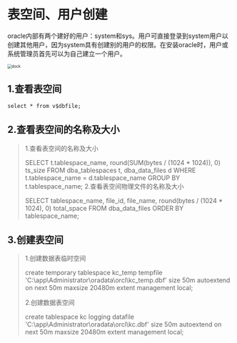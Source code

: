 # 表空间、用户创建

oracle内部有两个建好的用户：system和sys。用户可直接登录到system用户以创建其他用户，因为system具有创建别的用户的权限。在安装oracle时，用户或系统管理员首先可以为自己建立一个用户。

<img :src="$withBase('/img/image-20200918141709976.png')" alt="dock" style="zoom:60%;">

## 1.查看表空间

`select * from v$dbfile;`

## 2.查看表空间的名称及大小


> 1.查看表空间的名称及大小 
>
> SELECT t.tablespace_name, round(SUM(bytes / (1024 * 1024)), 0) ts_size FROM dba_tablespaces t, dba_data_files d WHERE t.tablespace_name = d.tablespace_name GROUP BY t.tablespace_name; 
> 2.查看表空间物理文件的名称及大小 
>
> SELECT tablespace_name, file_id, file_name, round(bytes / (1024 * 1024), 0) total_space FROM dba_data_files ORDER BY tablespace_name; 

## 3.创建表空间


> 1.创建数据表临时空间
>
> create temporary tablespace kc_temp tempfile 'C:\app\Administrator\oradata\orcl\kc_temp.dbf' size 50m  autoextend on  next 50m maxsize 20480m  extent management local;  
>
> 2.创建数据表空间
>
> create tablespace kc  logging  datafile 'C:\app\Administrator\oradata\orcl\kc.dbf' size 50m  autoextend on  next 50m maxsize 20480m  extent management local; 

